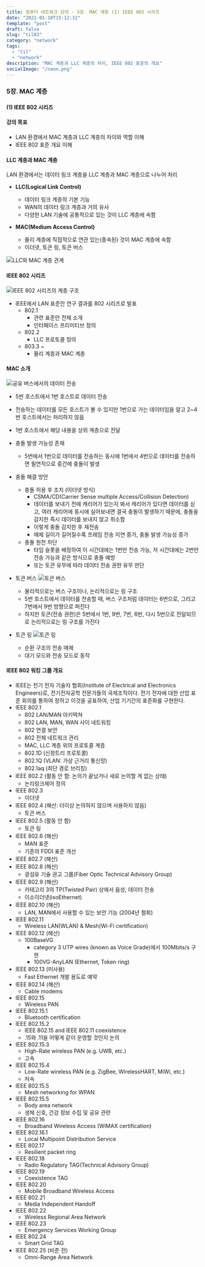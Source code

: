 ```yaml
---
title: 컴퓨터 네트워크 강의 - 5장. MAC 계층 (1) IEEE 802 시리즈
date: "2021-01-10T15:12:32"
template: "post"
draft: false
slug: "til83"
category: "network"
tags:
  - "til"
  - "network"
description: "MAC 계층과 LLC 계층의 차이, IEEE 802 표준의 개요"
socialImage: "/naon.png"
---
```


### 5장. MAC 계층
#### (1) IEEE 802 시리즈

#### 강의 목표
- LAN 환경에서 MAC 계층과 LLC 계층의 차이와 역할 이해
- IEEE 802 표준 개요 이해

#### LLC 계층과 MAC 계층
LAN 환경에서는 데이터 링크 계층을 LLC 계층과 MAC 계층으로 나누어 처리

- **LLC(Logical Link Control)**<br>
    - 데이터 링크 계층의 기본 기능
    - WAN의 데이터 링크 계층과 거의 유사
    - 다양한 LAN 기술에 공통적으로 있는 것이 LLC 계층에 속함

- **MAC(Medium Access Control)**
    - 물리 계층에 직접적으로 연관 있는(종속된) 것이 MAC 계층에 속함
    - 이더넷, 토큰 링, 토큰 버스

![LLC와 MAC 계층 관계](/media/network19.JPG)

#### IEEE 802 시리즈
![IEEE 802 시리즈의 계층 구조](/media/network20.JPG)
- IEEE에서 LAN 표준안 연구 결과를 802 시리즈로 발표
    - 802.1
      - 관련 표준안 전체 소개
      - 인터페이스 프리미티브 정의
    - 802.2
      - LLC 프로토콜 정의
    - 803.3 ~
      - 물리 계층과 MAC 계층

#### MAC 소개
![공유 버스에서의 데이터 전송](/media/network21.JPG)
- 5번 호스트에서 1번 호스트로 데이터 전송
- 전송하는 데이터를 모든 호스트가 볼 수 있지만 1번으로 가는 데이터임을 알고 2~4번 호스트에서는 처리하지 않음
- 1번 호스트에서 해당 내용을 상위 계층으로 전달
- 충돌 발생 가능성 존재
    - 5번에서 1번으로 데이터를 전송하는 동시에 1번에서 4번으로 데이터를 전송하면 필연적으로 중간에 충돌이 발생
- 충돌 해결 방안
    - 충돌 허용 후 조치 (이더넷 방식)
      - CSMA/CD(Carrier Sense multiple Access/Collision Detection)
      - 데이터를 보내기 전에 캐리어가 있는지 봐서 캐리어가 있다면 데이터를 싣고, 여러 캐리어에 동시에 실어보내면 결국 충돌이 발생하기 때문에, 충돌을 감지한 즉시 데이터를 보내지 않고 취소함
      - 이렇게 충돌 감지한 후 재전송
      - 매체 길이가 길어질수록 프레임 전송 지연 증가, 충돌 발생 가능성 증가
    - 충돌 원천 차단
      - 타임 슬롯을 배정하여 이 시간대에는 1번만 전송 가능, 저 시간대에는 2번만 전송 가능과 같은 방식으로 충돌 예방
      - 또는 토큰 유무에 따라 데이터 전송 권한 유무 판단

- 토큰 버스
![토큰 버스](/media/network22.JPG)
    - 물리적으로는 버스 구조이나, 논리적으로는 링 구조
    - 5번 호스트에서 데이터를 전송할 때, 버스 구조처럼 데이터는 6번으로, 그리고 7번에서 9번 방향으로 퍼진다
    - 하지만 토큰(전송 권한)은 5번에서 1번, 9번, 7번, 6번, 다시 5번으로 전달되므로 논리적으로는 링 구조를 가진다

- 토큰 링
![토큰 링](/media/network23.JPG)
    - 순환 구조의 전송 매체
    - 대기 모드와 전송 모드로 동작

#### IEEE 802 워킹 그룹 개요
- IEEE는 전기 전자 기술자 협회(Institute of Electrical and Electronics Engineers)로, 전기전자공학 전문가들의 국제조직이다. 전기 전자에 대한 산업 표준 회의를 통하여 정하고 이것을 공표하여, 산업 기기간의 표준화를 구현한다.
- IEEE 802.1
    - 802 LAN/MAN 아키텍쳐
    - 802 LAN, MAN, WAN 사이 네트워킹
    - 802 연결 보안
    - 802 전체 네트워크 관리
    - MAC, LLC 계층 위의 프로토콜 계층
    - 802.1D (신장트리 프로토콜)
    - 802.1Q (VLAN: 가상 근거리 통신망)
    - 802.1aq (최단 경로 브리징)
- IEEE 802.2 (활동 안 함: 논의가 끝났거나 새로 논의할 게 없는 상태)
    - 논리링크제어 정의
- IEEE 802.3
    - 이더넷
- IEEE 802.4 (해산: 더이상 논의하지 않으며 사용하지 않음)
    - 토큰 버스
- IEEE 802.5 (활동 안 함)
    - 토큰 링
- IEEE 802.6 (해산)
    - MAN 표준
    - 기존의 FDDI 표준 개선
- IEEE 802.7 (해산)
- IEEE 802.8 (해산)
    - 광섬유 기술 권고 그룹(Fiber Optic Technical Advisory Group)
- IEEE 802.9 (해산)
    - 카테고리 3의 TP(Twisted Pair) 상에서 음성, 데이터 전송
    - 이소이더넷(isoEthernet)
- IEEE 802.10 (해산)
    - LAN, MAN에서 사용할 수 있는 보안 기능 (2004년 철회)
- IEEE 802.11
    - Wireless LAN(WLAN) & Mesh(Wi-Fi certification)
- IEEE 802.12 (해산)
    - 100BaseVG
        - category 3 UTP wires (known as Voice Grade)에서 100Mbits/s 구현
        - 100VG-AnyLAN (Ethernet, Token ring)
- IEEE 802.13 (미사용)
    - Fast Ethernet 개발 용도로 예약
- IEEE 802.14 (해산)
    - Cable modems
- IEEE 802.15
    - Wireless PAN
- IEEE 802.15.1
    - Bluetooth certification
- IEEE 802.15.2
    - IEEE 802.15 and IEEE 802.11 coexistence
    - .15와 .11을 어떻게 같이 운영할 것인지 논의
- IEEE 802.15.3
    - High-Rate wireless PAN (e.g. UWB, etc.)
    - 고속
- IEEE 802.15.4
    - Low-Rate wireless PAN (e.g. ZigBee, WirelessHART, MiWi, etc.)
    - 저속
- IEEE 802.15.5
    - Mesh networking for WPAN
- IEEE 802.15.5
    - Body area network
    - 생체 신호, 건강 정보 수집 및 공유 관련
- IEEE 802.16
    - Broadband Wireless Access (WiMAX certification)
- IEEE 802.16.1
    - Local Multipoint Distribution Service
- IEEE 802.17
    - Resilient packet ring
- IEEE 802.18
    - Radio Regulatory TAG(Technical Advisory Group)
- IEEE 802.19
    - Coexistence TAG
- IEEE 802.20
    - Mobile Broadband Wireless Access
- IEEE 802.21
    - Media Independent Handoff
- IEEE 802.22
    - Wireless Regional Area Network
- IEEE 802.23
    - Emergency Services Working Group
- IEEE 802.24
    - Smart Grid TAG
- IEEE 802.25 (비준 전)
    - Omni-Range Area Network